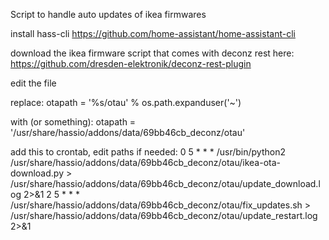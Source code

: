 Script to handle auto updates of ikea firmwares

install hass-cli
https://github.com/home-assistant/home-assistant-cli 

download the ikea firmware script that comes with deconz rest here:
https://github.com/dresden-elektronik/deconz-rest-plugin

edit the file

replace:
otapath = '%s/otau' % os.path.expanduser('~')

with (or something):
otapath = '/usr/share/hassio/addons/data/69bb46cb_deconz/otau'


add this to crontab, edit paths if needed:
0 5 * * * /usr/bin/python2 /usr/share/hassio/addons/data/69bb46cb_deconz/otau/ikea-ota-download.py > /usr/share/hassio/addons/data/69bb46cb_deconz/otau/update_download.log 2>&1
2 5 * * * /usr/share/hassio/addons/data/69bb46cb_deconz/otau/fix_updates.sh     > /usr/share/hassio/addons/data/69bb46cb_deconz/otau/update_restart.log 2>&1

